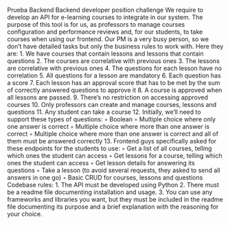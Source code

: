 Prueba Backend
Backend developer position challenge
We require to develop an API for e-learning courses to integrate in our system. The purpose of this tool is for us, as professors to manage courses configuration and performance reviews and, for our students, to take courses when using our frontend. Our PM is a very busy person, so we don’t have detailed tasks but only the business rules to work with. Here they are:
    1. We have courses that contain lessons and lessons that contain questions
    2. The courses are correlative with previous ones
    3. The lessons are correlative with previous ones
    4. The questions for each lesson have no correlation
    5. All questions for a lesson are mandatory
    6. Each question has a score
    7. Each lesson has an approval score that has to be met by the sum of correctly answered questions to approve it
    8. A course is approved when all lessons are passed.
    9. There’s no restriction on accessing approved courses
    10. Only professors can create and manage courses, lessons and questions
    11. Any student can take a course
    12. Initially, we’ll need to support these types of questions:
        ◦ Boolean
        ◦ Multiple choice where only one answer is correct
        ◦ Multiple choice where more than one answer is correct
        ◦ Multiple choice where more than one answer is correct and all of them must be answered correctly
    13. Frontend guys specifically asked for these endpoints for the students to use:
        ◦ Get a list of all courses, telling which ones the student can access
        ◦ Get lessons for a course, telling which ones the student can access
        ◦ Get lesson details for answering its questions
        ◦ Take a lesson (to avoid several requests, they asked to send all answers in one go)
        ◦ Basic CRUD for courses, lessons and questions
Codebase rules:
    1. The API must be developed using Python
    2. There must be a readme file documenting installation and usage.
    3. You can use any frameworks and libraries you want, but they must be included in the readme file documenting its purpose and a brief explanation with the reasoning for your choice.
